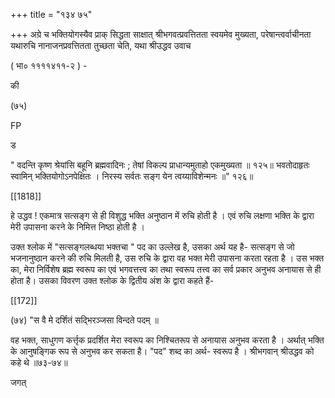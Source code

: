 +++
title = "१३४ ७५"

+++
अग्रे च भक्तियोगस्यैव प्राक् सिद्धता साक्षात् श्रीभगवत्प्रवत्तितता स्वयमेव मुख्यता, परेषान्त्वर्वाचीनता यथारुचि नानाजनप्रवत्तितता तुच्छता चेति, यथा श्रीउद्धव उवाच 

( भा० ११११४११-२ ) - 

की 

(७५) 

FP 

ड 

" वदन्ति कृष्ण श्रेयांसि बहूनि ब्रह्मवादिनः ; तेषां विकल्प प्राधान्यमुताहो एकमुख्यता ॥ १२५॥ भवतोदाहृतः स्वामिन् भक्तियोगोऽनपेक्षितः । निरस्य सर्वतः सङ्ग येन त्वय्याविशेन्मनः ॥" १२६॥ 

[[1818]]

हे उद्धव ! एकमात्र सत्सङ्ग से ही विशुद्ध भक्ति अनुष्ठान में रुचि होती है । एवं रुचि लक्षणा भक्ति के द्वारा मेरी उपासना करने के निमित्त निष्ठा होती है । 

उक्त श्लोक में "सत्सङ्गलब्धया भक्तचा " पद का उल्लेख है, उसका अर्थ यह है- सत्सङ्ग से जो भजनानुष्ठान करने की रुचि मिलती है, उस रुचि के द्वारा वह भक्त मेरी उपासना करता रहता है । उस भक्त का, मेरा निर्विशेष ब्रह्म स्वरूप का एवं भगवत्तत्त्व का तथा स्वरूप तत्त्व का सर्व प्रकार अनुभव अनायास से ही होता है। उसका विवरण उक्त श्लोक के द्वितीय अंश के द्वारा कहते हैं- 

[[172]]

(७४) "स वै मे दर्शितं सद्भिरञ्जसा विन्दते पदम् ॥ 

वह भक्त, साधुगण कर्त्तृक प्रदर्शित मेरा स्वरूप का निश्चितरूप से अनायास अनुभव करता है । अर्थात् भक्ति के आनुषङ्गिक रूप से अनुभव कर सकता है। "पद" शब्द का अर्थ- स्वरूप है । श्रीभगवान् श्रीउद्धव को कहे थे ॥७३-७४॥ 

जगत् 
